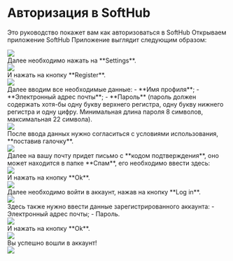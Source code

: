 # Авторизация в SoftHub
Это руководство покажет вам как авторизоваться в SoftHub
Открываем приложение SoftHub
Приложение выглядит следующим образом: 
<div style={{textAlign: 'left'}}>
<img src="/docshome/img/softhub/auth1.png"/>
</div>
Далее необходимо нажать на **Settings**.
<div style={{textAlign: 'left'}}>
<img src="/docshome/img/softhub/auth2.png"/>
</div>
И нажать на кнопку **Register**.
<div style={{textAlign: 'left'}}>
<img src="/docshome/img/softhub/auth3.png"/>
</div>
Далее вводим все необходимые данные:
- **Имя профиля**;
- **Электронный адрес почты**;
- **Пароль** (пароль должен содержать хотя-бы одну букву верхнего регистра, одну букву нижнего регистра и одну цифру. Минимальная длина пароля 8 символов, максимальная 22 символа).
<div style={{textAlign: 'left'}}>
<img src="/docshome/img/softhub/auth4.png"/>
</div>
После ввода данных нужно согласиться с условиями использования, **поставив галочку**.
<div style={{textAlign: 'left'}}>
<img src="/docshome/img/softhub/auth5.png"/>
</div>
Далее на вашу почту придет письмо с **кодом подтверждения**, оно может находится в папке **Спам**, его необходимо ввести здесь:
<div style={{textAlign: 'left'}}>
<img src="/docshome/img/softhub/auth6.png"/>
</div>
И нажать на кнопку **Ok**.
<div style={{textAlign: 'left'}}>
<img src="/docshome/img/softhub/auth7.png"/>
</div>
Далее необходимо войти в аккаунт, нажав на кнопку **Log in**.
<div style={{textAlign: 'left'}}>
<img src="/docshome/img/softhub/auth8.png"/>
</div>
Здесь также нужно ввести данные зарегистрированного аккаунта:
- Электронный адрес почты;
- Пароль.
<div style={{textAlign: 'left'}}>
<img src="/docshome/img/softhub/auth9.png"/>
</div>
И нажать на кнопку **Ok**.
<div style={{textAlign: 'left'}}>
<img src="/docshome/img/softhub/auth10.png"/>
</div>
Вы успешно вошли в аккаунт!
<div style={{textAlign: 'left'}}>
<img src="/docshome/img/softhub/auth11.png"/>
</div>